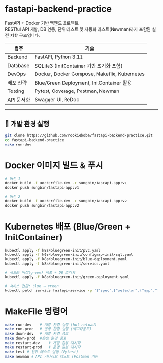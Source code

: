 # fastapi-backend-practice

FastAPI + Docker 기반 백엔드 프로젝트  
RESTful API 개발, DB 연동, 단위 테스트 및 자동화 테스트(Newman)까지 포함된 실전 지향 구조입니다.

| 범주         | 기술                                           |
|--------------|------------------------------------------------|
| Backend      | FastAPI, Python 3.11                           |
| Database     | SQLite3 (InitContainer 기반 초기화 포함)       |
| DevOps       | Docker, Docker Compose, Makefile, Kubernetes   |
| 배포 전략    | Blue/Green Deployment, InitContainer 활용       |
| Testing      | Pytest, Coverage, Postman, Newman              |
| API 문서화   | Swagger UI, ReDoc                              |

---

## 🚀 개발 환경 실행
```bash
git clone https://github.com/rookieboba/fastapi-backend-practice.git
cd fastapi-backend-practice
make run-dev
```

#  Docker 이미지 빌드 & 푸시
```bash
# 버전 1
docker build -f Dockerfile.dev -t sungbin/fastapi-app:v1 .
docker push sungbin/fastapi-app:v1

# 버전 2
docker build -f Dockerfile.dev -t sungbin/fastapi-app:v2 .
docker push sungbin/fastapi-app:v2
```

# Kubernetes 배포 (Blue/Green + InitContainer)
``` bash
kubectl apply -f k8s/bluegreen-init/pvc.yaml
kubectl apply -f k8s/bluegreen-init/configmap-init-sql.yaml
kubectl apply -f k8s/bluegreen-init/blue-deployment.yaml
kubectl apply -f k8s/bluegreen-init/service.yaml

# 새로운 버전(green) 배포 + DB 초기화
kubectl apply -f k8s/bluegreen-init/green-deployment.yaml

# 서비스 전환: blue → green
kubectl patch service fastapi-service -p '{"spec":{"selector":{"app":"fastapi","version":"green"}}}'
```


# MakeFile 명령어
```bash
make run-dev	# 개발 환경 실행 (hot reload)
make run-prod	# 운영 환경 실행 (백그라운드)
make down-dev	# 개발 환경 종료
make down-prod	#운영 환경 종료
make restart-dev	# 개발 환경 재시작
make restart-prod	# 운영 환경 재시작
make test #	단위 테스트 실행 (Pytest)
make newman	# API 시나리오 테스트 (Postman 기반
```
